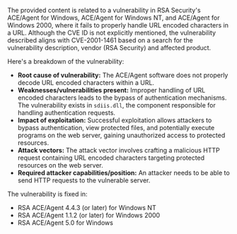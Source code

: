 The provided content is related to a vulnerability in RSA Security's ACE/Agent for Windows, ACE/Agent for Windows NT, and ACE/Agent for Windows 2000, where it fails to properly handle URL encoded characters in a URL. Although the CVE ID is not explicitly mentioned, the vulnerability described aligns with CVE-2001-1461 based on a search for the vulnerability description, vendor (RSA Security) and affected product.

Here's a breakdown of the vulnerability:

*   **Root cause of vulnerability:** The ACE/Agent software does not properly decode URL encoded characters within a URL.
*   **Weaknesses/vulnerabilities present:** Improper handling of URL encoded characters leads to the bypass of authentication mechanisms. The vulnerability exists in `sdiis.dll`, the component responsible for handling authentication requests.
*  **Impact of exploitation:** Successful exploitation allows attackers to bypass authentication, view protected files, and potentially execute programs on the web server, gaining unauthorized access to protected resources.
*   **Attack vectors:**  The attack vector involves crafting a malicious HTTP request containing URL encoded characters targeting protected resources on the web server.
*   **Required attacker capabilities/position:** An attacker needs to be able to send HTTP requests to the vulnerable server.

The vulnerability is fixed in:
* RSA ACE/Agent 4.4.3 (or later) for Windows NT
* RSA ACE/Agent 1.1.2 (or later) for Windows 2000
* RSA ACE/Agent 5.0 for Windows
